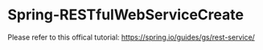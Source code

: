 # Spring-RESTfulWebServiceCreate

Please refer to this offical tutorial: https://spring.io/guides/gs/rest-service/
